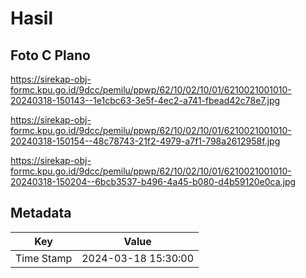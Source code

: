 # Hasil

## Foto C Plano

https://sirekap-obj-formc.kpu.go.id/9dcc/pemilu/ppwp/62/10/02/10/01/6210021001010-20240318-150143--1e1cbc63-3e5f-4ec2-a741-fbead42c78e7.jpg

https://sirekap-obj-formc.kpu.go.id/9dcc/pemilu/ppwp/62/10/02/10/01/6210021001010-20240318-150154--48c78743-21f2-4979-a7f1-798a2612958f.jpg

https://sirekap-obj-formc.kpu.go.id/9dcc/pemilu/ppwp/62/10/02/10/01/6210021001010-20240318-150204--6bcb3537-b496-4a45-b080-d4b59120e0ca.jpg


## Metadata

| Key        | Value               |
| ---------- | ------------------- |
| Time Stamp | 2024-03-18 15:30:00 |



